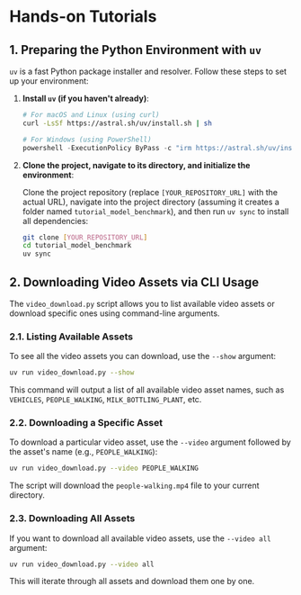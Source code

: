 # Hands-on Tutorials


## 1. Preparing the Python Environment with `uv`

`uv` is a fast Python package installer and resolver. Follow these steps to set up your environment:

1.  **Install `uv` (if you haven't already)**:

    ```bash
    # For macOS and Linux (using curl)
    curl -LsSf https://astral.sh/uv/install.sh | sh
    ```

    ```powershell
    # For Windows (using PowerShell)
    powershell -ExecutionPolicy ByPass -c "irm https://astral.sh/uv/install.ps1 | iex"
    ```



2.  **Clone the project, navigate to its directory, and initialize the environment**:

    Clone the project repository (replace `[YOUR_REPOSITORY_URL]` with the actual URL), navigate into the project directory (assuming it creates a folder named `tutorial_model_benchmark`), and then run `uv sync` to install all dependencies:

    ```bash
    git clone [YOUR_REPOSITORY_URL]
    cd tutorial_model_benchmark
    uv sync
    ```


## 2. Downloading Video Assets via CLI Usage

The `video_download.py` script allows you to list available video assets or download specific ones using command-line arguments.

### 2.1. Listing Available Assets

To see all the video assets you can download, use the `--show` argument:

```bash
uv run video_download.py --show
```

This command will output a list of all available video asset names, such as `VEHICLES`, `PEOPLE_WALKING`, `MILK_BOTTLING_PLANT`, etc.

### 2.2. Downloading a Specific Asset

To download a particular video asset, use the `--video` argument followed by the asset's name (e.g., `PEOPLE_WALKING`):

```bash
uv run video_download.py --video PEOPLE_WALKING
```

The script will download the `people-walking.mp4` file to your current directory.

### 2.3. Downloading All Assets

If you want to download all available video assets, use the `--video all` argument:

```bash
uv run video_download.py --video all
```

This will iterate through all assets and download them one by one.